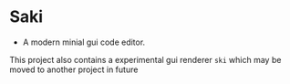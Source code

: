 # Saki
- A modern minial gui code editor. 

This project also contains a experimental gui renderer `ski` which may be moved to another project in future
